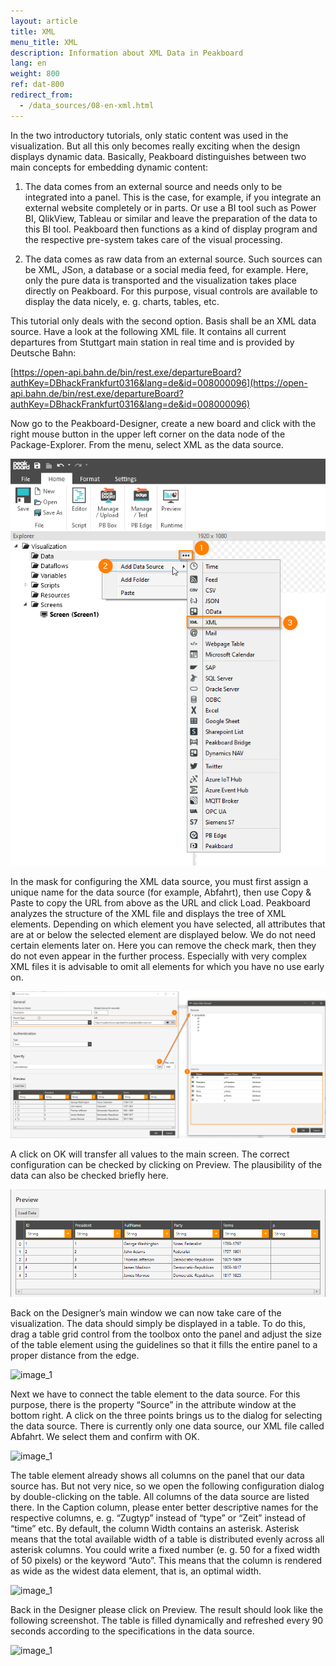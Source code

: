 ```yaml
---
layout: article
title: XML
menu_title: XML
description: Information about XML Data in Peakboard
lang: en
weight: 800
ref: dat-800
redirect_from:
  - /data_sources/08-en-xml.html
---
```

In the two introductory tutorials, only static content was used in the visualization. But all this only becomes really exciting when the design displays dynamic data. Basically, Peakboard distinguishes between two main concepts for embedding dynamic content:

1. The data comes from an external source and needs only to be integrated into a panel. This is the case, for example, if you integrate an external website completely or in parts. Or use a BI tool such as Power BI, QlikView, Tableau or similar and leave the preparation of the data to this BI tool. Peakboard then functions as a kind of display program and the respective pre-system takes care of the visual processing.

2. The data comes as raw data from an external source. Such sources can be XML, JSon, a database or a social media feed, for example. Here, only the pure data is transported and the visualization takes place directly on Peakboard. For this purpose, visual controls are available to display the data nicely, e. g. charts, tables, etc.

This tutorial only deals with the second option. Basis shall be an XML data source. Have a look at the following XML file. It contains all current departures from Stuttgart main station in real time and is provided by Deutsche Bahn:

[https://open-api.bahn.de/bin/rest.exe/departureBoard?authKey=DBhackFrankfurt0316&lang=de&id=008000096](https://open-api.bahn.de/bin/rest.exe/departureBoard?authKey=DBhackFrankfurt0316&lang=de&id=008000096)

Now go to the Peakboard-Designer, create a new board and click with the right mouse button in the upper left corner on the data node of the Package-Explorer. From the menu, select XML as the data source.

![image_1](/assets/images/data-sources/xml/xml-01.png)

In the mask for configuring the XML data source, you must first assign a unique name for the data source (for example, Abfahrt), then use Copy & Paste to copy the URL from above as the URL and click Load. Peakboard analyzes the structure of the XML file and displays the tree of XML elements. Depending on which element you have selected, all attributes that are at or below the selected element are displayed below. We do not need certain elements later on. Here you can remove the check mark, then they do not even appear in the further process. Especially with very complex XML files it is advisable to omit all elements for which you have no use early on.

![image_1](/assets/images/data-sources/xml/xml-02.png)

A click on OK will transfer all values to the main screen. The correct configuration can be checked by clicking on Preview. The plausibility of the data can also be checked briefly here.

![image_1](/assets/images/data-sources/xml/xml-03.png)

Back on the Designer’s main window we can now take care of the visualization. The data should simply be displayed in a table. To do this, drag a table grid control from the toolbox onto the panel and adjust the size of the table element using the guidelines so that it fills the entire panel to a proper distance from the edge.

![image_1](/assets/images/data-sources/xml/xml-04.png)

Next we have to connect the table element to the data source. For this purpose, there is the property “Source” in the attribute window at the bottom right. A click on the three points brings us to the dialog for selecting the data source. There is currently only one data source, our XML file called Abfahrt. We select them and confirm with OK.

![image_1](/assets/images/data-sources/xml/xml-05.png)

The table element already shows all columns on the panel that our data source has. But not very nice, so we open the following configuration dialog by double-clicking on the table. All columns of the data source are listed there. In the Caption column, please enter better descriptive names for the respective columns, e. g. “Zugtyp” instead of “type” or “Zeit” instead of “time” etc. By default, the column Width contains an asterisk. Asterisk means that the total available width of a table is distributed evenly across all asterisk columns. You could write a fixed number (e. g. 50 for a fixed width of 50 pixels) or the keyword “Auto”. This means that the column is rendered as wide as the widest data element, that is, an optimal width.

![image_1](/assets/images/data-sources/xml/xml-06.png)

Back in the Designer please click on Preview. The result should look like the following screenshot. The table is filled dynamically and refreshed every 90 seconds according to the specifications in the data source.

![image_1](/assets/images/data-sources/xml/xml-07.png)
